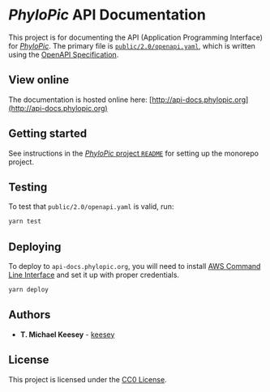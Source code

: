 # _PhyloPic_ API Documentation

This project is for documenting the API (Application Programming Interface) for [_PhyloPic_](https://www.phylopic.org). The primary file is [`public/2.0/openapi.yaml`](./public/2.0/openapi.yaml), which is written using the [OpenAPI Specification](https://swagger.io/specification/).

## View online

The documentation is hosted online here: [http://api-docs.phylopic.org](http://api-docs.phylopic.org)

## Getting started

See instructions in the [_PhyloPic_ project `README`](../../README.md) for setting up the monorepo project.

## Testing

To test that `public/2.0/openapi.yaml` is valid, run:

```sh
yarn test
```

## Deploying

To deploy to `api-docs.phylopic.org`, you will need to install [AWS Command Line Interface](https://aws.amazon.com/cli/) and set it up with proper credentials.

```sh
yarn deploy
```

## Authors

-   **T. Michael Keesey** - [keesey](https://github.com/keesey)

## License

This project is licensed under the [CC0 License](https://creativecommons.org/share-your-work/public-domain/cc0).
